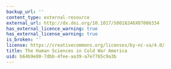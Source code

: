 ```yaml
---
backup_url: ''
content_type: external-resource
external_url: http://dx.doi.org/10.1017/S0018246X07006334
has_external_licence_warning: true
has_external_license_warning: true
is_broken: ''
license: https://creativecommons.org/licenses/by-nc-sa/4.0/
title: The Human Sciences in Cold War America
uid: b64b9e80-7dbb-4fee-aa39-a7e7765c9a3b
---
```

